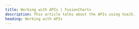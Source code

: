```yaml
---
title: Working with APIs | FusionCharts
description: This article talks about the APIs using VueJS.
heading: Working with APIs
---
```


